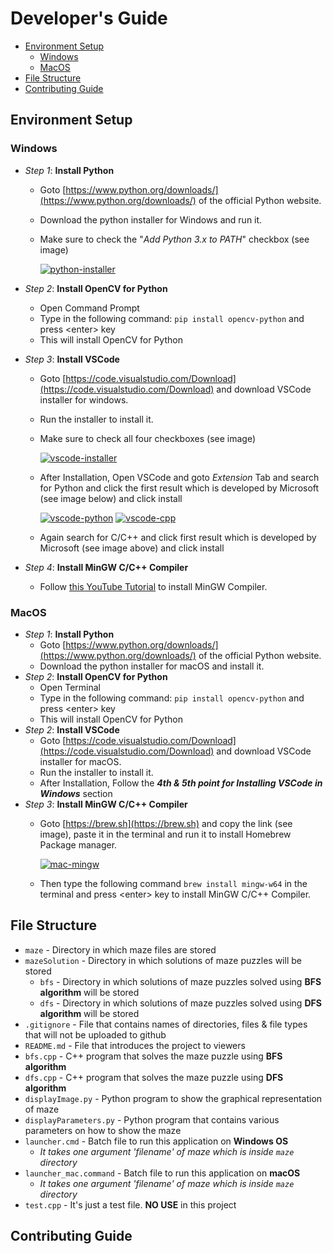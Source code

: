 # Developer's Guide

- [Environment Setup](#environment-setup)
    - [Windows](#Windows)
    - [MacOS](#MacOS)
- [File Structure](#file-structure)
- [Contributing Guide](contributing-guide)

## Environment Setup
### Windows

- _Step 1_:  **Install Python**
    - Goto [https://www.python.org/downloads/](https://www.python.org/downloads/) of the official Python website.
    - Download the python installer for Windows and run it.
    - Make sure to check the "_Add Python 3.x to PATH_" checkbox (see image)
      
      <a href="https://imgbb.com/"><img src="https://i.ibb.co/THkmfVP/python-installer.png" alt="python-installer" border="0"></a>
      
- _Step 2_: **Install OpenCV for Python**
    - Open Command Prompt
    - Type in the following command: ``` pip install opencv-python ``` and press \<enter\> key
    - This will install OpenCV for Python
- _Step 3_: **Install VSCode**
    - Goto [https://code.visualstudio.com/Download](https://code.visualstudio.com/Download) and download VSCode installer for windows.
    - Run the installer to install it.
    - Make sure to check all four checkboxes (see image)

      <a href="https://imgbb.com/"><img src="https://i.ibb.co/qkTVTbc/vscode-installer.png" alt="vscode-installer" border="0"></a>
      
    - After Installation, Open VSCode and goto *Extension* Tab and search for Python and click the first result which is developed by Microsoft (see image below) and click install
    
      <a href="https://imgbb.com/"><img src="https://i.ibb.co/M6JcjKW/vscode-python.png" alt="vscode-python" border="0"></a> <a href="https://imgbb.com/"><img src="https://i.ibb.co/y8dD13m/vscode-cpp.png" alt="vscode-cpp" border="0"></a><br />
     
    - Again search for C/C++ and click first result which is developed by Microsoft (see image above) and click install
- _Step 4_: **Install MinGW C/C++ Compiler**
    - Follow [this YouTube Tutorial](https://www.youtube.com/watch?v=sXW2VLrQ3Bs) to install MinGW Compiler.


### MacOS

- _Step 1_: **Install Python**
    - Goto [https://www.python.org/downloads/](https://www.python.org/downloads/) of the official Python website.
    - Download the python installer for macOS and install it.
- _Step 2_: **Install OpenCV for Python**
    - Open Terminal
    - Type in the following command: ``` pip install opencv-python ``` and press \<enter\> key
    - This will install OpenCV for Python
- _Step 2_: **Install VSCode**
    - Goto [https://code.visualstudio.com/Download](https://code.visualstudio.com/Download) and download VSCode installer for macOS.
    - Run the installer to install it.
    - After Installation, Follow the ***4th & 5th point for Installing VSCode in Windows*** section
- _Step 3_: **Install MinGW C/C++ Compiler**
    - Goto [https://brew.sh](https://brew.sh) and copy the link (see image), paste it in the terminal and run it to install Homebrew Package manager.
    
      <a href="https://imgbb.com/"><img src="https://i.ibb.co/jHC8xCz/mac-mingw.png" alt="mac-mingw" border="0"></a>
      
    - Then type the following command ```brew install mingw-w64``` in the terminal and press \<enter\> key to install MinGW C/C++ Compiler.



## File Structure

   - `maze` - Directory in which maze files are stored
   - `mazeSolution` - Directory in which solutions of maze puzzles will be stored
        - `bfs` - Directory in which solutions of maze puzzles solved using **BFS algorithm** will be stored
        - `dfs` - Directory in which solutions of maze puzzles solved using **DFS algorithm** will be stored
   - `.gitignore` - File that contains names of directories, files & file types that will not be uploaded to github
   - `README.md` - File that introduces the project to viewers
   - `bfs.cpp` - C++ program that solves the maze puzzle using **BFS algorithm**
   - `dfs.cpp` - C++ program that solves the maze puzzle using **DFS algorithm**
   - `displayImage.py` - Python program to show the graphical representation of maze
   - `displayParameters.py` - Python program that contains various parameters on how to show the maze
   - `launcher.cmd` - Batch file to run this application on **Windows OS**<br>
        - _It takes one argument 'filename' of maze which is inside ```maze``` directory_
   - `launcher_mac.command` - Batch file to run this application on **macOS**<br>
        - _It takes one argument 'filename' of maze which is inside ```maze``` directory_
   - `test.cpp` - It's just a test file. **NO USE**  in this project



## Contributing Guide
